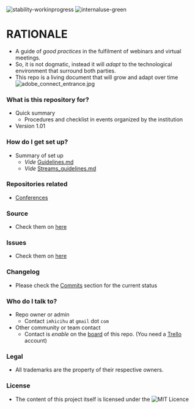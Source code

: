 ![stability-workinprogress](https://bitbucket.org/repo/ekyaeEE/images/477405737-stability_work_in_progress.png)
![internaluse-green](https://bitbucket.org/repo/ekyaeEE/images/3847436881-internal_use_stable.png)

# RATIONALE #

* A guide of _good practices_ in the fulfilment of webinars and virtual meetings.
* So, it is not dogmatic, instead it will _adapt_ to the technological environment that surround both parties.
* This repo is a living document that will grow and adapt over time
![adobe_connect_entrance.jpg](https://bitbucket.org/repo/akzAxL4/images/4238431507-adobe_connect_entrance.jpg)

### What is this repository for? ###

* Quick summary
    - Procedures and checklist in events organized by the institution
* Version 1.01

### How do I get set up? ###

* Summary of set up
    - _Vide_ [Guidelines.md](https://bitbucket.org/imhicihu/streaming/src/08eba2b95db8361f63f2fd2cc557a43bbbacedb3/Guidelines.md)
    - _Vide_ [Streams_guidelines.md](https://bitbucket.org/imhicihu/streaming/src/10053b13d5c242614d0417118a7274ef769cc230/Streams_guidelines.md?fileviewer=file-view-default)
    
### Repositories related ###

* [Conferences](https://bitbucket.org/imhicihu/conferences/src/master/)

### Source ###

* Check them on [here](https://bitbucket.org/imhicihu/streaming/src)

### Issues ###

* Check them on [here](https://bitbucket.org/imhicihu/streaming/issues)

### Changelog ###

* Please check the [Commits](https://bitbucket.org/imhicihu/streaming/commits/) section for the current status

### Who do I talk to? ###

* Repo owner or admin
    - Contact `imhicihu` at `gmail` dot `com`
* Other community or team contact
    - Contact is _enable_ on the [board](https://bitbucket.org/imhicihu/streaming/addon/trello/trello-board) of this repo. (You need a [Trello](https://trello.com/) account)


### Legal ###

* All trademarks are the property of their respective owners.

### License ###

* The content of this project itself is licensed under the ![MIT Licence](https://bitbucket.org/repo/ekyaeEE/images/2049852260-MIT-license-green.png)